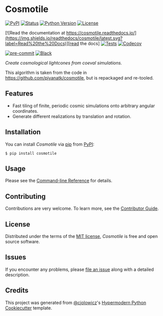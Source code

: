 # Cosmotile

[![PyPI](https://img.shields.io/pypi/v/cosmotile.svg)][pypi_]
[![Status](https://img.shields.io/pypi/status/cosmotile.svg)][status]
[![Python Version](https://img.shields.io/pypi/pyversions/cosmotile)][python version]
[![License](https://img.shields.io/pypi/l/cosmotile)][license]

[![Read the documentation at https://cosmotile.readthedocs.io/](https://img.shields.io/readthedocs/cosmotile/latest.svg?label=Read%20the%20Docs)][read the docs]
[![Tests](https://github.com/steven-murray/cosmotile/workflows/Tests/badge.svg)][tests]
[![Codecov](https://codecov.io/gh/steven-murray/cosmotile/branch/main/graph/badge.svg)][codecov]

[![pre-commit](https://img.shields.io/badge/pre--commit-enabled-brightgreen?logo=pre-commit&logoColor=white)][pre-commit]
[![Black](https://img.shields.io/badge/code%20style-black-000000.svg)][black]

[pypi_]: https://pypi.org/project/cosmotile/
[status]: https://pypi.org/project/cosmotile/
[python version]: https://pypi.org/project/cosmotile
[read the docs]: https://cosmotile.readthedocs.io/
[tests]: https://github.com/steven-murray/cosmotile/actions?workflow=Tests
[codecov]: https://app.codecov.io/gh/steven-murray/cosmotile
[pre-commit]: https://github.com/pre-commit/pre-commit
[black]: https://github.com/psf/black

_Create cosmological lightcones from coeval simulations._

This algorithm is taken from the code in https://github.com/piyanatk/cosmotile, but
is repackaged and re-tooled.

## Features

- Fast tiling of finite, periodic cosmic simulations onto arbitrary angular coordinates.
- Generate different realizations by translation and rotation.

## Installation

You can install _Cosmotile_ via [pip] from [PyPI]:

```console
$ pip install cosmotile
```

## Usage

Please see the [Command-line Reference] for details.

## Contributing

Contributions are very welcome.
To learn more, see the [Contributor Guide].

## License

Distributed under the terms of the [MIT license][license],
_Cosmotile_ is free and open source software.

## Issues

If you encounter any problems,
please [file an issue] along with a detailed description.

## Credits

This project was generated from [@cjolowicz]'s [Hypermodern Python Cookiecutter] template.

[@cjolowicz]: https://github.com/cjolowicz
[pypi]: https://pypi.org/
[hypermodern python cookiecutter]: https://github.com/cjolowicz/cookiecutter-hypermodern-python
[file an issue]: https://github.com/steven-murray/cosmotile/issues
[pip]: https://pip.pypa.io/

<!-- github-only -->

[license]: https://github.com/steven-murray/cosmotile/blob/main/LICENSE
[contributor guide]: https://github.com/steven-murray/cosmotile/blob/main/CONTRIBUTING.md
[command-line reference]: https://cosmotile.readthedocs.io/en/latest/usage.html
